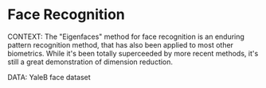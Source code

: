 # Face Recognition

CONTEXT: The "Eigenfaces" method for face recognition is an enduring pattern recognition method, that has also been applied to most other biometrics. While it's been totally superceeded by more recent methods, it's still a great demonstration of dimension reduction.

DATA: YaleB face dataset


